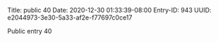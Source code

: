 Title: public 40
Date: 2020-12-30 01:33:39-08:00
Entry-ID: 943
UUID: e2044973-3e30-5a33-af2e-f77697c0ce17

Public entry 40